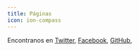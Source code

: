 ```yaml
---
title: Páginas
icon: ion-compass
---
```

Encontranos en
[Twitter](https://twitter.com/tangonoclausura),
[Facebook](https://twitter.com/tangonoclausura),
[GitHub](https://github.com/tangonoclausura),
